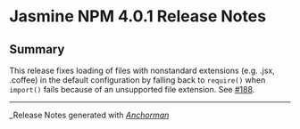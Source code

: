 # Jasmine NPM 4.0.1 Release Notes

## Summary

This release fixes loading of files with nonstandard extensions (e.g. .jsx,
.coffee) in the default configuration by falling back to `require()` when
`import()` fails because of an unsupported file extension. See
[#188](https://github.com/jasmine/jasmine-npm/issues/188).


------

_Release Notes generated with _[Anchorman](http://github.com/infews/anchorman)_

